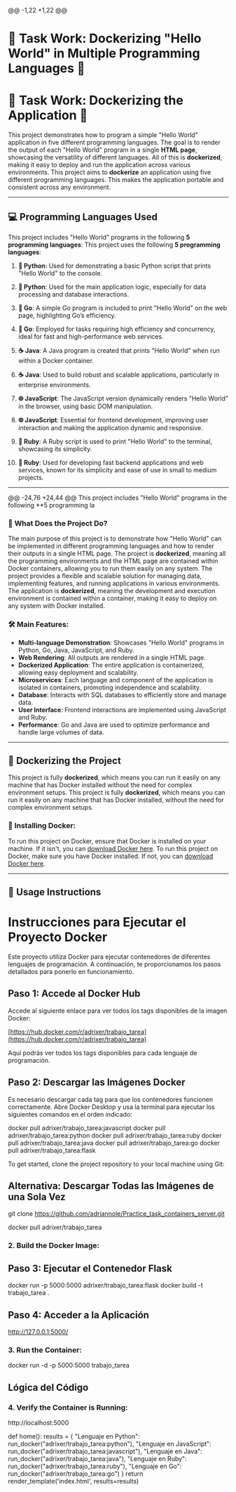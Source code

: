 @@ -1,22 +1,22 @@
# 🐳 **Task Work: Dockerizing "Hello World" in Multiple Programming Languages** 🐳
# 🐳 **Task Work: Dockerizing the Application** 🐳

This project demonstrates how to program a simple "Hello World" application in five different programming languages. The goal is to render the output of each "Hello World" program in a single **HTML page**, showcasing the versatility of different languages. All of this is **dockerized**, making it easy to deploy and run the application across various environments.
This project aims to **dockerize** an application using five different programming languages. This makes the application portable and consistent across any environment.

---

## 💻 **Programming Languages Used**

This project includes "Hello World" programs in the following **5 programming languages**:
This project uses the following **5 programming languages**:

1. **🐍 Python**: Used for demonstrating a basic Python script that prints "Hello World" to the console.
1. **🐍 Python**: Used for the main application logic, especially for data processing and database interactions.
   
2. **🚀 Go**: A simple Go program is included to print "Hello World" on the web page, highlighting Go’s efficiency.
2. **🚀 Go**: Employed for tasks requiring high efficiency and concurrency, ideal for fast and high-performance web services.

3. **☕ Java**: A Java program is created that prints "Hello World" when run within a Docker container.
3. **☕ Java**: Used to build robust and scalable applications, particularly in enterprise environments.

4. **🌐 JavaScript**: The JavaScript version dynamically renders "Hello World" in the browser, using basic DOM manipulation.
4. **🌐 JavaScript**: Essential for frontend development, improving user interaction and making the application dynamic and responsive.

5. **💎 Ruby**: A Ruby script is used to print "Hello World" to the terminal, showcasing its simplicity.
5. **💎 Ruby**: Used for developing fast backend applications and web services, known for its simplicity and ease of use in small to medium projects.

---


@@ -24,76 +24,44 @@ This project includes "Hello World" programs in the following **5 programming la

### 🌟 **What Does the Project Do?**

The main purpose of this project is to demonstrate how "Hello World" can be implemented in different programming languages and how to render their outputs in a single HTML page. The project is **dockerized**, meaning all the programming environments and the HTML page are contained within Docker containers, allowing you to run them easily on any system.
The project provides a flexible and scalable solution for managing data, implementing features, and running applications in various environments. The application is **dockerized**, meaning the development and execution environment is contained within a container, making it easy to deploy on any system with Docker installed.

### 🛠 **Main Features:**

- **Multi-language Demonstration**: Showcases "Hello World" programs in Python, Go, Java, JavaScript, and Ruby.
- **Web Rendering**: All outputs are rendered in a single HTML page.
- **Dockerized Application**: The entire application is containerized, allowing easy deployment and scalability.
- **Microservices**: Each language and component of the application is isolated in containers, promoting independence and scalability.
- **Database**: Interacts with SQL databases to efficiently store and manage data.
- **User Interface**: Frontend interactions are implemented using JavaScript and Ruby.
- **Performance**: Go and Java are used to optimize performance and handle large volumes of data.

---

## 🐋 **Dockerizing the Project**

This project is fully **dockerized**, which means you can run it easily on any machine that has Docker installed without the need for complex environment setups.
This project is fully **dockerized**, which means you can run it easily on any machine that has Docker installed, without the need for complex environment setups.

### 🚀 **Installing Docker:**

To run this project on Docker, ensure that Docker is installed on your machine. If it isn't, you can [download Docker here](https://www.docker.com/get-started).
To run this project on Docker, make sure you have Docker installed. If not, you can [download Docker here](https://www.docker.com/get-started).

---

## 🔨 **Usage Instructions**


# Instrucciones para Ejecutar el Proyecto Docker

Este proyecto utiliza Docker para ejecutar contenedores de diferentes lenguajes de programación. A continuación, te proporcionamos los pasos detallados para ponerlo en funcionamiento.

## Paso 1: Accede al Docker Hub

Accede al siguiente enlace para ver todos los tags disponibles de la imagen Docker:

[https://hub.docker.com/r/adrixer/trabajo_tarea](https://hub.docker.com/r/adrixer/trabajo_tarea)

Aquí podrás ver todos los tags disponibles para cada lenguaje de programación.

## Paso 2: Descargar las Imágenes Docker


Es necesario descargar cada tag para que los contenedores funcionen correctamente. Abre Docker Desktop y usa la terminal para ejecutar los siguientes comandos en el orden indicado:


docker pull adrixer/trabajo_tarea:javascript
docker pull adrixer/trabajo_tarea:python
docker pull adrixer/trabajo_tarea:ruby
docker pull adrixer/trabajo_tarea:java
docker pull adrixer/trabajo_tarea:go
docker pull adrixer/trabajo_tarea:flask

To get started, clone the project repository to your local machine using Git:

## Alternativa: Descargar Todas las Imágenes de una Sola Vez

git clone https://github.com/adriannole/Practice_task_containers_server.git

docker pull adrixer/trabajo_tarea
### 2. **Build the Docker Image:**

## Paso 3: Ejecutar el Contenedor Flask
docker run -p 5000:5000 adrixer/trabajo_tarea:flask
docker build -t trabajo_tarea .

## Paso 4: Acceder a la Aplicación 

http://127.0.0.1:5000/ 
### 3. **Run the Container:**
docker run -d -p 5000:5000 trabajo_tarea


## Lógica del Código 
### 4. **Verify the Container is Running:**
http://localhost:5000

def home():
    results = {
        "Lenguaje en Python": run_docker("adrixer/trabajo_tarea:python"),
        "Lenguaje en JavaScript": run_docker("adrixer/trabajo_tarea:javascript"),
        "Lenguaje en Java": run_docker("adrixer/trabajo_tarea:java"),
        "Lenguaje en Ruby": run_docker("adrixer/trabajo_tarea:ruby"),
        "Lenguaje en Go": run_docker("adrixer/trabajo_tarea:go")
     }
    return render_template('index.html', results=results)

